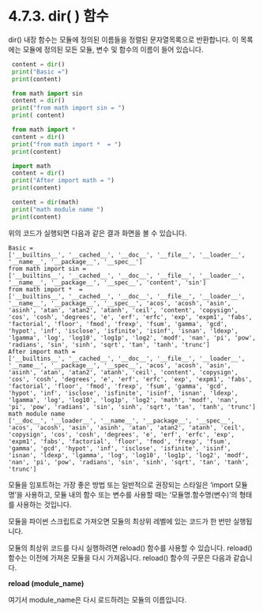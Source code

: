 # 4.7.3.      dir\( \) 함수

dir\(\) 내장 함수는 모듈에 정의된 이름들을 정렬된 문자열목록으로 반환합니다. 이 목록에는 모듈에 정의된 모든 모듈, 변수 및 함수의 이름이 들어 있습니다.

```python
 content = dir()
 print("Basic =")
 print(content)

 from math import sin
 content = dir()
 print("from math import sin = ")
 print( content)

 from math import *
 content = dir()
 print("from math import *  = ")
 print(content)

 import math
 content = dir()
 print("After import math = ")
 print(content)

 content = dir(math)
 print("math module name ")
 print(content)
```

위의 코드가 실행되면 다음과 같은 결과 화면을 볼 수 있습니다.

```text
Basic =
['__builtins__', '__cached__', '__doc__', '__file__', '__loader__', '__name__', '__package__', '__spec__']
from math import sin =
['__builtins__', '__cached__', '__doc__', '__file__', '__loader__', '__name__', '__package__', '__spec__', 'content', 'sin']
from math import *  =
['__builtins__', '__cached__', '__doc__', '__file__', '__loader__', '__name__', '__package__', '__spec__', 'acos', 'acosh', 'asin', 'asinh', 'atan', 'atan2', 'atanh', 'ceil', 'content', 'copysign', 'cos', 'cosh', 'degrees', 'e', 'erf', 'erfc', 'exp', 'expm1', 'fabs', 'factorial', 'floor', 'fmod', 'frexp', 'fsum', 'gamma', 'gcd', 'hypot', 'inf', 'isclose', 'isfinite', 'isinf', 'isnan', 'ldexp', 'lgamma', 'log', 'log10', 'log1p', 'log2', 'modf', 'nan', 'pi', 'pow', 'radians', 'sin', 'sinh', 'sqrt', 'tan', 'tanh', 'trunc']
After import math =
['__builtins__', '__cached__', '__doc__', '__file__', '__loader__', '__name__', '__package__', '__spec__', 'acos', 'acosh', 'asin', 'asinh', 'atan', 'atan2', 'atanh', 'ceil', 'content', 'copysign', 'cos', 'cosh', 'degrees', 'e', 'erf', 'erfc', 'exp', 'expm1', 'fabs', 'factorial', 'floor', 'fmod', 'frexp', 'fsum', 'gamma', 'gcd', 'hypot', 'inf', 'isclose', 'isfinite', 'isinf', 'isnan', 'ldexp', 'lgamma', 'log', 'log10', 'log1p', 'log2', 'math', 'modf', 'nan', 'pi', 'pow', 'radians', 'sin', 'sinh', 'sqrt', 'tan', 'tanh', 'trunc']
math module name
['__doc__', '__loader__', '__name__', '__package__', '__spec__', 'acos', 'acosh', 'asin', 'asinh', 'atan', 'atan2', 'atanh', 'ceil', 'copysign', 'cos', 'cosh', 'degrees', 'e', 'erf', 'erfc', 'exp', 'expm1', 'fabs', 'factorial', 'floor', 'fmod', 'frexp', 'fsum', 'gamma', 'gcd', 'hypot', 'inf', 'isclose', 'isfinite', 'isinf', 'isnan', 'ldexp', 'lgamma', 'log', 'log10', 'log1p', 'log2', 'modf', 'nan', 'pi', 'pow', 'radians', 'sin', 'sinh', 'sqrt', 'tan', 'tanh', 'trunc']
```

모듈을 임포트하는 가장 좋은 방법 또는 일반적으로 권장되는 스타일은 ‘import 모듈명’을 사용하고, 모듈 내의 함수 또는 변수를 사용할 때는 ‘모듈명.함수명\(변수\)’의 형태를 사용하는 것입니다.

모듈을 파이썬 스크립트로 가져오면 모듈의 최상위 레벨에 있는 코드가 한 번만 실행됩니다.

모듈의 최상위 코드를 다시 실행하려면 reload\(\) 함수를 사용할 수 있습니다. reload\(\) 함수는 이전에 가져온 모듈을 다시 가져옵니다.  reload\(\) 함수의 구문은 다음과 같습니다.

**reload \(module\_name\)**

여기서 module\_name은 다시 로드하려는 모듈의 이름입니다.

